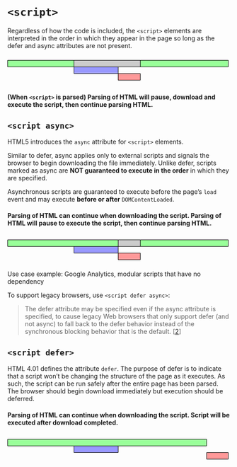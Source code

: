 # `<script>`

Regardless of how the code is included, the `<script>` elements are interpreted in the order in which they appear in the page so long as the defer and async attributes are not present.

<svg width="500" height="65" xmlns="http://www.w3.org/2000/svg"><style>rect, path, line { stroke: #000; stroke-width: 1; } .red { fill: hsl(0,100%,80%); } .green { fill: hsl(120,100%,80%); } .blue { fill: hsl(240,100%,80%); } .grey { fill: hsl(0,0%,80%); }</style><g transform="translate(0 10)"><title>HTML parsing</title><path class="green" d="M.5.5h499v15H.5z"/></g><g transform="translate(0 10)"><title>HTML parsing paused</title><path class="grey" d="M150.5.5h150v15h-150z"/></g><g transform="translate(0 10)"><title>Script download</title><path class="blue" d="M150.5 15.5h100v15h-100z"/></g><g transform="translate(0 10)"><title>Script execution</title><path class="red" d="M250.5 30.5h50v15h-50z"/></g></svg>

#### (When `<script>` is parsed) Parsing of HTML will pause, download and execute the script, then continue parsing HTML.

## `<script async>`
HTML5 introduces the `async` attribute for `<script>` elements.

Similar to defer, async applies only to external scripts and signals the browser to begin downloading the file immediately.
Unlike defer, scripts marked as async are **NOT guaranteed to execute in the order** in which they are specified.

Asynchronous scripts are guaranteed to execute before the page’s `load` event and may execute **before or after** `DOMContentLoaded`.

#### Parsing of HTML can continue when downloading the script. Parsing of HTML will pause to execute the script, then continue parsing HTML.

<svg width="500" height="65" xmlns="http://www.w3.org/2000/svg"><style>rect, path, line { stroke: #000; stroke-width: 1; } .red { fill: hsl(0,100%,80%); } .green { fill: hsl(120,100%,80%); } .blue { fill: hsl(240,100%,80%); } .grey { fill: hsl(0,0%,80%); }</style><g transform="translate(0 10)"><title>HTML parsing</title><path class="green" d="M.5.5h499v15H.5z"/></g><g transform="translate(0 10)"><title>HTML parsing paused</title><path class="grey" d="M250.5.5h50v15h-50z"/></g><g transform="translate(0 10)"><title>Script download</title><path class="blue" d="M150.5 15.5h100v15h-100z"/></g><g transform="translate(0 10)"><title>Script execution</title><path class="red" d="M250.5 30.5h50v15h-50z"/></g></svg>

Use case example: Google Analytics, modular scripts that have no dependency

To support legacy browsers, use `<script defer async>`:
> The defer attribute may be specified even if the async attribute is specified, to cause legacy Web browsers that only support defer (and not async) to fall back to the defer behavior instead of the synchronous blocking behavior that is the default. [[2]]

## `<script defer>`
HTML 4.01 defines the attribute `defer`. The purpose of defer is to indicate that a script won’t be changing the structure of the page as it executes. As such, the script can be run safely after the entire page has been parsed.
The browser should begin download immediately but execution should be deferred.

#### Parsing of HTML can continue when downloading the script. Script will be executed after download completed.

<svg width="500" height="65" xmlns="http://www.w3.org/2000/svg"><style>rect, path, line { stroke: #000; stroke-width: 1; } .red { fill: hsl(0,100%,80%); } .green { fill: hsl(120,100%,80%); } .blue { fill: hsl(240,100%,80%); }</style><g transform="translate(0 10)"><title>HTML parsing</title><path class="green" d="M.5.5h450v15H.5z"/></g><g transform="translate(0 10)"><title>Script download</title><path class="blue" d="M150.5 15.5h100v15h-100z"/></g><g transform="translate(0 10)"><title>Script execution</title><path class="red" d="M450.5 30.5h49v15h-49z"/></g></svg>

[1]: http://www.growingwiththeweb.com/2014/02/async-vs-defer-attributes.html
[2]: https://www.w3.org/TR/html5/scripting-1.html#attr-script-async
